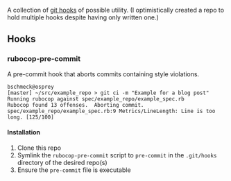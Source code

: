 A collection of [git hooks](https://git-scm.com/book/gr/v2/Customizing-Git-Git-Hooks) of possible utility.  (I optimistically created a repo to hold multiple hooks despite having only written one.) 

## Hooks

### rubocop-pre-commit

A pre-commit hook that aborts commits containing style violations.

```shell
bschmeck@osprey
[master] ~/src/example_repo > git ci -m "Example for a blog post"
Running rubocop against spec/example_repo/example_spec.rb
Rubocop found 13 offenses.  Aborting commit.
spec/example_repo/example_spec.rb:9 Metrics/LineLength: Line is too long. [125/100]
```

#### Installation

1. Clone this repo 
2. Symlink the `rubocop-pre-commit` script to `pre-commit` in the `.git/hooks` directory of the desired repo(s)
3. Ensure the `pre-commit` file is executable
